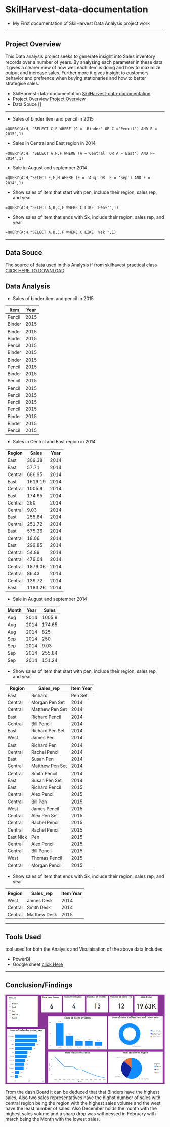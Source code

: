 # **SkilHarvest-data-documentation**
- My First documentation of SkilHarvest Data Analysis project work 

---
## Project Overview
This Data analysis project seeks to generate insight into Sales inventory records over a number of years. By analysing each parameter in these data it gives a clearer view of how well each item is doing and how to maximize output and increase sales. Further more it gives insight to customers behavior and prefrence when buying stationaries and how to better strategise sales.  
- SkilHarvest-data-documentation [SkilHarvest-data-documentation](#skilharvest_data_documentation)
- Project Overview [Project Overview](#project_overview)
- Data Souce []
---
- Sales of binder item and pencil in 2015 

```
=QUERY(A:H, "SELECT C,F WHERE (C = 'Binder' OR C ='Pencil') AND F = 2015",1)
```
- Sales in Central and East region in 2014
```
=QUERY(A:H, "SELECT A,H,F WHERE (A ='Central' OR A ='East') AND F= 2014",1) 
```
- Sale  in August and september 2014
```
=QUERY(A:H,"SELECT E,F,H WHERE (E = 'Aug' OR  E = 'Sep') AND F = 2014",1)
```
- Show sales of item that start with pen, include their region, sales rep, and year
```
=QUERY(A:H,"SELECT A,B,C,F WHERE C LIKE 'Pen%'",1)
```
- Show sales of item that ends with Sk, include their region, sales rep, and year
```
=QUERY(A:H,"SELECT A,B,C,F WHERE C LIKE '%sk'",1)
```
---

## Data Souce 
The source of data used in this Analysis if from skilhavest practical class  [ClICK HERE TO DOWNLOAD](http://tinyurl.com/2hdwhpvm) 
![]()

## Data Analysis

- Sales of binder item and pencil in 2015 
           
|Item|Year|                                     
|----|----|                     
|Pencil|2015|
|Binder|2015|
|Binder|2015|
|Binder|2015|
|Pencil|2015|
|Binder|2015|
|Binder|2015|
|Pencil|2015|
|Binder|2015|
|Pencil|2015|
|Pencil|2015|
|Pencil|2015|
|Pencil|2015|
|Pencil|2015|
|Binder|2015|
|Binder|2015|
|Pencil|2015|

- Sales in Central and East region in 2014

|Region |	Sales	| Year|
|-------|-------|-----|
|East	|309.38	|2014|
|East	|57.71	|2014|
|Central	|686.95	|2014|
|East	|1619.19	|2014|
|Central	|1005.9	|2014|
|East	|174.65	|2014|
|Central	|250	|2014|
|Central	|9.03	|2014|
|East	|255.84	|2014|
|Central	|251.72	|2014|
|East	|575.36	|2014|
|Central	|18.06	|2014|
|East	|299.85	|2014|
|Central	|54.89 |2014|
|Central	|479.04	|2014|
|Central	|1879.06	|2014|
|Central	|86.43	|2014|
|Central	|139.72	|2014|
|East	|1183.26	|2014|

- Sale  in August and september 2014
   
|Month	|Year	|Sales|
|-------|-----|-----|
|Aug	|2014	|1005.9|
|Aug	|2014	|174.65|
|Aug	|2014	|825|
|Sep	|2014	|250|
|Sep	|2014	|9.03|
|Sep	|2014	|255.84|
|Sep	|2014 |	151.24|

- Show sales of item that start with pen, include their region, sales rep, and year

|Region	|Sales_rep	|Item	Year|	
|-------|-----------|---------|
|East	|Richard	|Pen Set	|2014|	
|Central	|Morgan	Pen Set	|2014|	
|Central	|Matthew	Pen Set	|2014|	
|East	|Richard Pencil	|2014	
|Central	|Bill	Pencil	|2014|	
|East	|Richard	Pen Set	|2014|	
|West	|James	Pen	|2014|	
|East	|Richard	Pen	|2014|	
|Central	|Rachel	Pencil	|2014|	
|East	|Susan	Pen	|2014|	
|Central	|Matthew	Pen Set	|2014|	
|Central	|Smith	Pencil	|2014|	
|East	|Susan	Pen Set	|2014|	
|East	|Richard	Pencil	|2015|	
|Central	|Alex	Pencil	|2015|	
|Central	|Bill	Pen	|2015|	
|West	|James	Pencil	|2015|	
|Central	|Alex	Pen Set	|2015|	
|Central	|Rachel	Pencil	|2015|	
|Central	|Rachel	Pencil	|2015|	
|East	Nick	|Pen	|2015|	
|Central	|Alex	Pencil	|2015|	
|Central	|Bill	Pencil	|2015|	
|West	|Thomas	Pencil	|2015|	
|Central	|Morgan	Pencil	|2015|	

- Show sales of item that ends with Sk, include their region, sales rep, and year
     
|Region	|Sales_rep	|Item	Year|
|-------|-----------|---------|	
|West	|James	Desk	|2014|	
|Central |Smith	Desk	|2014|	
|Central	|Matthew	Desk	|2015|

---
## Tools Used 
 tool used for both the Analysis and Visulaisation of the above data Includes 
- PowerBI
- Google sheet [click Here](http://tinyurl.com/suswph5a)

---
## Conclusion/Findings

![](Stationary_Supply_Dashboard.jpg)

From the dash Board it can be deduced that that Binders have the highest sales, Also two sales representatives have the highst number of sales with central region being the region with the highest sales volume and the west have the least number of sales.
 Also December holds the month with the highest sales volume and a sharp drop was withnessed in February with march being the Month with the lowest sales.
